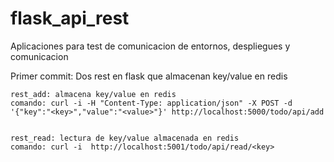 # flask_api_rest
Aplicaciones para test de comunicacion de entornos, despliegues y comunicacion 

Primer commit:
	Dos rest en flask que almacenan key/value en redis

	rest_add: almacena key/value en redis
	comando: curl -i -H "Content-Type: application/json" -X POST -d '{"key":"<key>","value":"<value>"}' http://localhost:5000/todo/api/add


	rest_read: lectura de key/value almacenada en redis
	comando: curl -i  http://localhost:5001/todo/api/read/<key>
